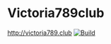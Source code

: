 # Victoria789club
http://victoria789.club
[![Build](https://github.com/AKKRAPHON/Victoria789/actions/workflows/ci.yml/badge.svg)](https://github.com/AKKRAPHON/Victoria789/actions/workflows/ci.yml)
